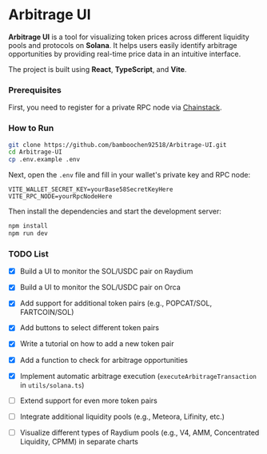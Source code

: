 # Arbitrage UI

**Arbitrage UI** is a tool for visualizing token prices across different liquidity pools and protocols on **Solana**. It helps users easily identify arbitrage opportunities by providing real-time price data in an intuitive interface.

The project is built using **React**, **TypeScript**, and **Vite**.

### Prerequisites

First, you need to register for a private RPC node via [Chainstack](https://chainstack.com/).

### How to Run

```bash
git clone https://github.com/bamboochen92518/Arbitrage-UI.git
cd Arbitrage-UI
cp .env.example .env
```

Next, open the `.env` file and fill in your wallet's private key and RPC node:

```
VITE_WALLET_SECRET_KEY=yourBase58SecretKeyHere
VITE_RPC_NODE=yourRpcNodeHere
```

Then install the dependencies and start the development server:

```bash
npm install
npm run dev
```

### TODO List

- [x] Build a UI to monitor the SOL/USDC pair on Raydium
- [x] Build a UI to monitor the SOL/USDC pair on Orca
- [x] Add support for additional token pairs (e.g., POPCAT/SOL, FARTCOIN/SOL)
- [x] Add buttons to select different token pairs
- [x] Write a tutorial on how to add a new token pair
- [x] Add a function to check for arbitrage opportunities
- [x] Implement automatic arbitrage execution (`executeArbitrageTransaction` in `utils/solana.ts`)
- [ ] Extend support for even more token pairs
- [ ] Integrate additional liquidity pools (e.g., Meteora, Lifinity, etc.)
- [ ] Visualize different types of Raydium pools (e.g., V4, AMM, Concentrated Liquidity, CPMM) in separate charts

